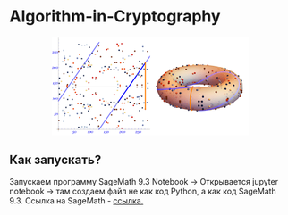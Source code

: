 # Algorithm-in-Cryptography

<div align="center">
  <img src="https://github.com/TerreDHermes/TerreDHermes/blob/main/assets/eleptic_curve.gif" alt="Описание изображения" style="width: 70%;">
</div>


## Как запускать?
Запускаем программу SageMath 9.3 Notebook -> Открывается jupyter notebook -> там создаем файл не как код Python, а как код SageMath 9.3.
Ссылка на SageMath - [ссылка.](https://www.sagemath.org/)
